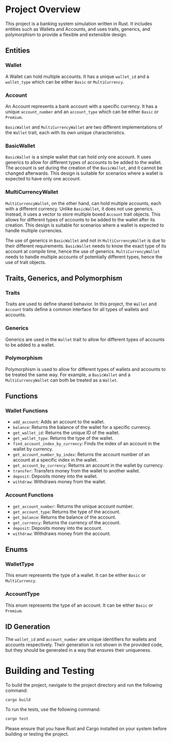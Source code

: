 # Project Overview

This project is a banking system simulation written in Rust. It includes entities such as Wallets and Accounts, and uses traits, generics, and polymorphism to provide a flexible and extensible design.

## Entities

### Wallet

A Wallet can hold multiple accounts. It has a unique `wallet_id` and a `wallet_type` which can be either `Basic` or `MultiCurrency`.

### Account

An Account represents a bank account with a specific currency. 
It has a unique `account_number` and an `account_type` which can be either `Basic` or `Premium`.


`BasicWallet` and `MultiCurrencyWallet` are two different implementations of the `Wallet` trait, 
each with its own unique characteristics.

### BasicWallet

`BasicWallet` is a simple wallet that can hold only one account. 
It uses generics to allow for different types of accounts to be added to the wallet. 
The account is set during the creation of the `BasicWallet`, and it cannot be changed afterwards. 
This design is suitable for scenarios where a wallet is expected to have only one account.

### MultiCurrencyWallet

`MultiCurrencyWallet`, on the other hand, can hold multiple accounts, each with a different currency. 
Unlike `BasicWallet`, it does not use generics. Instead, it uses a vector to store multiple boxed `Account` trait objects. 
This allows for different types of accounts to be added to the wallet after its creation. 
This design is suitable for scenarios where a wallet is expected to handle multiple currencies.

The use of generics in `BasicWallet` and not in `MultiCurrencyWallet` is due to their different requirements. 
`BasicWallet` needs to know the exact type of its account at compile time, hence the use of generics. 
`MultiCurrencyWallet` needs to handle multiple accounts of potentially different types, hence the use of trait objects.


## Traits, Generics, and Polymorphism

### Traits

Traits are used to define shared behavior. In this project, the `Wallet` and `Account` traits define a common 
interface for all types of wallets and accounts.

### Generics

Generics are used in the `Wallet` trait to allow for different types of accounts to be added to a wallet.

### Polymorphism

Polymorphism is used to allow for different types of wallets and accounts to be treated the same way. 
For example, a `BasicWallet` and a `MultiCurrencyWallet` can both be treated as a `Wallet`.

## Functions

### Wallet Functions

- `add_account`: Adds an account to the wallet.
- `balance`: Returns the balance of the wallet for a specific currency.
- `get_wallet_id`: Returns the unique ID of the wallet.
- `get_wallet_type`: Returns the type of the wallet.
- `find_account_index_by_currency`: Finds the index of an account in the wallet by currency.
- `get_account_number_by_index`: Returns the account number of an account at a specific index in the wallet.
- `get_account_by_currency`: Returns an account in the wallet by currency.
- `transfer`: Transfers money from the wallet to another wallet.
- `deposit`: Deposits money into the wallet.
- `withdraw`: Withdraws money from the wallet.

### Account Functions

- `get_account_number`: Returns the unique account number.
- `get_account_type`: Returns the type of the account.
- `get_balance`: Returns the balance of the account.
- `get_currency`: Returns the currency of the account.
- `deposit`: Deposits money into the account.
- `withdraw`: Withdraws money from the account.

## Enums

### WalletType

This enum represents the type of a wallet. It can be either `Basic` or `MultiCurrency`.

### AccountType

This enum represents the type of an account. It can be either `Basic` or `Premium`.

## ID Generation

The `wallet_id` and `account_number` are unique identifiers for wallets and accounts respectively. Their generation is not shown in the provided code, but they should be generated in a way that ensures their uniqueness.

# Building and Testing

To build the project, navigate to the project directory and run the following command:

```bash
cargo build
```

To run the tests, use the following command:

```bash
cargo test
```

Please ensure that you have Rust and Cargo installed on your system before building or testing the project.